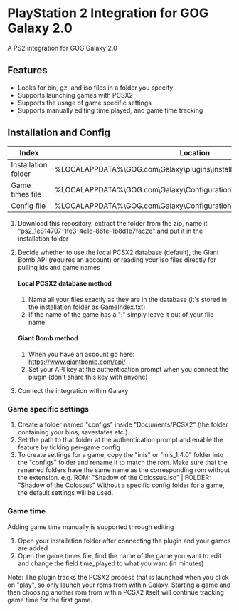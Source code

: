 # PlayStation 2 Integration for GOG Galaxy 2.0
A PS2 integration for GOG Galaxy 2.0

## Features
* Looks for bin, gz, and iso files in a folder you specify
* Supports launching games with PCSX2
* Supports the usage of game specific settings
* Supports manually editing time played, and game time tracking

## Installation and Config

Index               | Location
------------------- | --------
Installation folder | %LOCALAPPDATA%\GOG.com\Galaxy\plugins\installed
Game times file     | %LOCALAPPDATA%\GOG.com\Galaxy\Configuration\plugins\ps2\games_times.json
Config file         | %LOCALAPPDATA%\GOG.com\Galaxy\Configuration\plugins\ps2\config.ini

1. Download this repository, extract the folder from the zip, name it "ps2_1e814707-1fe3-4e1e-86fe-1b8d1b7fac2e" and put it in the installation folder

2. Decide whether to use the local PCSX2 database (default), the Giant Bomb API (requires an account) or reading your iso files directly for pulling ids and game names

    #### Local PCSX2 database method

    1. Name all your files exactly as they are in the database (it's stored in the installation folder as GameIndex.txt)
    2. If the name of the game has a ":" simply leave it out of your file name
    
    #### Giant Bomb method

    1. When you have an account go here: https://www.giantbomb.com/api/
    2. Set your API key at the authentication prompt when you connect the plugin (don't share this key with anyone)

3. Connect the integration within Galaxy
    
### Game specific settings

1. Create a folder named "configs" inside "Documents/PCSX2" (the folder containing your bios, savestates etc.).
2. Set the path to that folder at the authentication prompt and enable the feature by ticking per-game config
3. To create settings for a game, copy the "inis" or "inis_1.4.0" folder into the "configs" folder and rename it to match the rom.
   Make sure that the renamed folders have the same name as the corresponding rom without the extension.
   e.g. ROM: "Shadow of the Colossus.iso" | FOLDER: "Shadow of the Colossus"
   Without a specific config folder for a game, the default settings will be used.

### Game time
Adding game time manually is supported through editing

1. Open your installation folder after connecting the plugin and your games are added
2. Open the game times file, find the name of the game you want to edit and change the field time_played to what you want (in minutes)

Note:
The plugin tracks the PCSX2 process that is launched when you click on "play",
so only launch your roms from within Galaxy. Starting a game and then choosing another rom
from within PCSX2 itself will continue tracking game time for the first game.
   
